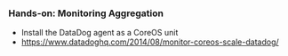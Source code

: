 ### Hands-on: Monitoring Aggregation

* Install the DataDog agent as a CoreOS unit
* https://www.datadoghq.com/2014/08/monitor-coreos-scale-datadog/

